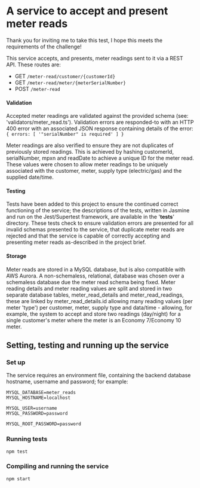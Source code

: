 A service to accept and present meter reads
======================================

Thank you for inviting me to take this test, I hope this meets the requirements of the challenge! 

This service accepts, and presents, meter readings sent to it via a REST API. These routes are:
* GET `/meter-read/customer/{customerId}`
* GET `/meter-read/meter/{meterSerialNumber}`
* POST `/meter-read`

#### Validation 
Accepted meter readings are validated against the provided schema (see: 'validators/meter_read.ts'). Validation errors are responded-to with an HTTP 400 error with an associated JSON response containing details of the error:  `{ errors: [ '"serialNumber" is required' ] }`

Meter readings are also verified to ensure they are not duplicates of previously stored readings. This is achieved by hashing customerId, serialNumber, mpxn and readDate to achieve a unique ID for the meter read. These values were chosen to allow meter readings to be uniquely associated with the customer, meter, supply type (electric/gas) and the supplied date/time.

#### Testing
Tests have been added to this project to ensure the continued correct functioning of the service; the descriptions of the tests, written in Jasmine and run on the Jest/Supertest framework, are available in the '__tests__' directory. These tests check to ensure validation errors are presented for all invalid schemas presented to the service, that duplicate meter reads are rejected and that the service is capable of correctly accepting and presenting meter reads as-described in the project brief. 

#### Storage
Meter reads are stored in a MySQL database, but is also compatible with AWS Aurora. A non-schemaless, relational, database was chosen over a schemaless database due the meter read schema being fixed. Meter reading details and meter reading values are split and stored in two separate database tables, meter_read_details and meter_read_readings, these are linked by meter_read_details.id allowing many reading values (per meter 'type') per customer, meter, supply type and data/time - allowing, for example, the system to accept and store two readings (day/night) for a single customer's meter where the meter is an Economy 7/Economy 10 meter.

## Setting, testing and running up the service

### Set up

The service requires an environment file, containing the backend database hostname, username and password; for example:

```
MYSQL_DATABASE=meter_reads
MYSQL_HOSTNAME=localhost

MYSQL_USER=username
MYSQL_PASSWORD=password

MYSQL_ROOT_PASSWORD=password
```

### Running tests

```
npm test
```

### Compiling and running the service

```
npm start
```
